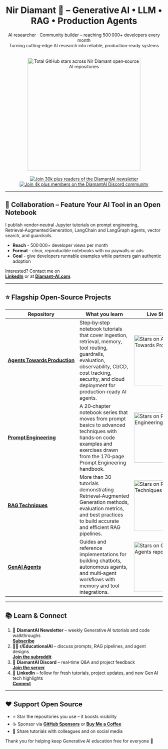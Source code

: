 <!--
  keywords: generative ai, llm, retrieval augmented generation, prompt engineering tutorials, production ai agents, langchain, langgraph, vector search, guardrails, open source
-->

<h1 align="center">Nir Diamant 🤖 – Generative AI • LLM • RAG • Production Agents</h1>

<div align="center">

AI researcher · Community builder – reaching 500 000+ developers every month  
Turning cutting‑edge AI research into reliable, production‑ready systems

<!-- Dynamic total‑stars card -->
<br>
<img
  src="https://github-readme-stats.vercel.app/api?username=NirDiamant&count_private=true&show_icons=false&hide=commits,prs,issues,contribs&hide_rank=true&custom_title=Total%20GitHub%20Stars&hide_border=true"
  alt="Total GitHub stars across Nir Diamant open‑source AI repositories"
  width="360"
/>
<br><br>

<!-- Static badges -->
<a href="https://diamantai.substack.com">
  <img src="https://img.shields.io/badge/Newsletter-30k%2B-green?style=for-the-badge"
       alt="Join 30k plus readers of the DiamantAI newsletter">
</a>
<a href="https://discord.gg/cA6Aa4uyDX">
  <img src="https://img.shields.io/badge/Discord-4k%2B%20members-5865F2?style=for-the-badge&logo=discord&logoColor=white"
       alt="Join 4k plus members on the DiamantAI Discord community">
</a>
</div>

---

## 🤝 Collaboration – Feature Your AI Tool in an Open Notebook

I publish vendor‑neutral Jupyter tutorials on prompt engineering, Retrieval‑Augmented Generation, LangChain and LangGraph agents, vector search, and guardrails.

- **Reach** - 500 000+ developer views per month  
- **Format** - clear, reproducible notebooks with no paywalls or ads  
- **Goal** - give developers runnable examples while partners gain authentic adoption

Interested? Contact me on  
**[LinkedIn](https://www.linkedin.com/in/nir-diamant-ai/)** or at **[Diamant‑AI.com](https://www.diamant-ai.com/)**.

---

## ⭐ Flagship Open‑Source Projects

| Repository | What you learn | Live Stars |
|------------|---------------|-----------|
| **[Agents Towards Production](https://github.com/NirDiamant/agents-towards-production)** | Step‑by‑step notebook tutorials that cover ingestion, retrieval, memory, tool routing, guardrails, evaluation, observability, CI/CD, cost tracking, security, and cloud deployment for production‑ready AI agents. | <img src="https://img.shields.io/github/stars/NirDiamant/agents-towards-production?label=Stars&style=for-the-badge" alt="Stars on Agents Towards Production" width="160"> |
| **[Prompt Engineering](https://github.com/NirDiamant/prompt_engineering)** | A 20‑chapter notebook series that moves from prompt basics to advanced techniques with hands‑on code examples and exercises drawn from the 170‑page Prompt Engineering handbook. | <img src="https://img.shields.io/github/stars/NirDiamant/prompt_engineering?label=Stars&style=for-the-badge" alt="Stars on Prompt Engineering repo" width="160"> |
| **[RAG Techniques](https://github.com/NirDiamant/rag_techniques)** | More than 30 tutorials demonstrating Retrieval‑Augmented Generation methods, evaluation metrics, and best practices to build accurate and efficient RAG pipelines. | <img src="https://img.shields.io/github/stars/NirDiamant/rag_techniques?label=Stars&style=for-the-badge" alt="Stars on RAG Techniques repo" width="160"> |
| **[GenAI Agents](https://github.com/NirDiamant/genai_agents)** | Guides and reference implementations for building chatbots, autonomous agents, and multi‑agent workflows with memory and tool integrations. | <img src="https://img.shields.io/github/stars/NirDiamant/genai_agents?label=Stars&style=for-the-badge" alt="Stars on GenAI Agents repo" width="160"> |

---

## 📚 Learn & Connect

1. 💌 **DiamantAI Newsletter** – weekly Generative AI tutorials and code walkthroughs  
   **[Subscribe](https://diamantai.substack.com)**
2. 🧑‍💻 **r/EducationalAI** – discuss prompts, RAG pipelines, and agent designs  
   **[Join the subreddit](https://www.reddit.com/r/EducationalAI/)**
3. 💬 **DiamantAI Discord** – real‑time Q&A and project feedback  
   **[Join the server](https://discord.gg/cA6Aa4uyDX)**
4. 🔗 **LinkedIn** – follow for fresh tutorials, project updates, and new Gen AI tech highlights  
   **[Connect](https://www.linkedin.com/in/nir-diamant-ai/)**

---

## ❤️ Support Open Source

- ⭐ Star the repositories you use – it boosts visibility  
- ☕ Sponsor via **[GitHub Sponsors](https://github.com/sponsors/NirDiamant)** or **[Buy Me a Coffee](https://buymeacoffee.com/diamantai)**  
- 📢 Share tutorials with colleagues and on social media

Thank you for helping keep Generative AI education free for everyone 🙏
